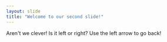 ```yaml
---
layout: slide
title: "Welcome to our second slide!"
---
```

Aren't we clever! Is it left or right?
Use the left arrow to go back!
